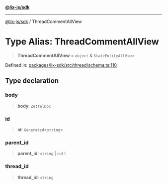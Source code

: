 [**@lix-js/sdk**](../README.md)

***

[@lix-js/sdk](../README.md) / ThreadCommentAllView

# Type Alias: ThreadCommentAllView

> **ThreadCommentAllView** = `object` & `StateEntityAllView`

Defined in: [packages/lix-sdk/src/thread/schema.ts:110](https://github.com/opral/monorepo/blob/3bcc1f95be292671fbdc30a84e807512030f233b/packages/lix-sdk/src/thread/schema.ts#L110)

## Type declaration

### body

> **body**: `ZettelDoc`

### id

> **id**: `Generated`\<`string`\>

### parent\_id

> **parent\_id**: `string` \| `null`

### thread\_id

> **thread\_id**: `string`
